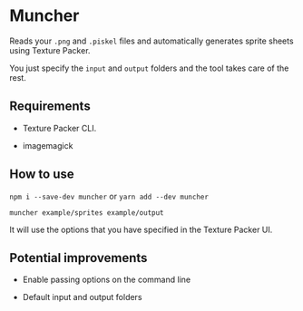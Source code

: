# Muncher

Reads your `.png` and `.piskel` files and automatically generates sprite sheets using Texture Packer.

You just specify the `input` and `output` folders and the tool takes care of the rest.

## Requirements

 - Texture Packer CLI.

 - imagemagick

## How to use

`npm i --save-dev muncher` or `yarn add --dev muncher`

`muncher example/sprites example/output`

It will use the options that you have specified in the Texture Packer UI.

## Potential improvements

 - Enable passing options on the command line

 - Default input and output folders
 